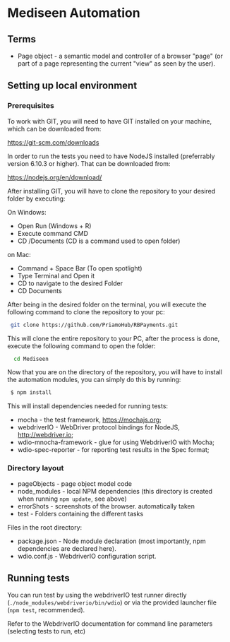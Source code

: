 # Mediseen Automation

## Terms

* Page object - a semantic model and controller of a browser "page" (or part of a page representing the current "view"
  as seen by the user).

## Setting up local environment

### Prerequisites

To work with GIT, you will need to have GIT installed on your machine, which can be downloaded from:

https://git-scm.com/downloads

In order to run the tests you need to have NodeJS installed (preferrably version 6.10.3 or higher). That can be downloaded from:

https://nodejs.org/en/download/

After installing GIT, you will have to clone the repository to your desired folder by executing:

On Windows:
 - Open Run (Windows + R)
 - Execute command CMD
 - CD /Documents (CD is a command used to open folder)

 on Mac:
 - Command + Space Bar (To open spotlight)
 - Type Terminal and Open it
 - CD to navigate to the desired Folder
 - CD Documents

 After being in the desired folder on the terminal, you will execute the following command to clone the repository to your pc:

```bash
 git clone https://github.com/PriamoHub/RBPayments.git
```
This will clone the entire repository to your PC, after the process is done, execute the following command to open the folder:

```bash
  cd Mediseen
```

Now that you are on the directory of the repository, you will have to install the automation modules, you can simply do this by running:

```bash
 $ npm install
```

This will install dependencies needed for running tests:
  * mocha - the test framework, https://mochajs.org;
  * webdriverIO - WebDriver protocol bindings for NodeJS, http://webdriver.io;
  * wdio-mnocha-framework - glue for using WebdriverIO with Mocha;
  * wdio-spec-reporter - for reporting test results in the Spec format;

### Directory layout

* pageObjects - page object model code
* node_modules - local NPM dependencies (this directory is created when running `npm update`, see above)
* errorShots - screenshots of the browser. automatically taken
* test - Folders containing the different tasks

Files in the root directory:
* package.json - Node module declaration (most importantly, npm dependencies are declared here).
* wdio.conf.js - WebdriverIO configuration script.

## Running tests

You can run test by using the webdriverIO test runner directly (`./node_modules/webdriverio/bin/wdio`) or via
the provided launcher file (`npm test`, recommended).

Refer to the WebdriverIO documentation for command line parameters (selecting tests to run, etc)
